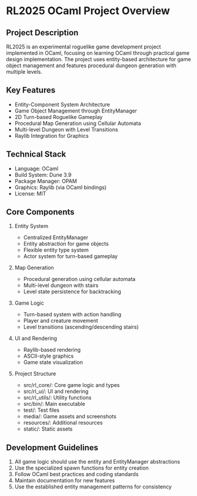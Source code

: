 # RL2025 OCaml Project Overview

## Project Description

RL2025 is an experimental roguelike game development project implemented in OCaml, focusing on learning OCaml through practical game design implementation. The project uses entity-based architecture for game object management and features procedural dungeon generation with multiple levels.

## Key Features

- Entity-Component System Architecture
- Game Object Management through EntityManager
- 2D Turn-based Roguelike Gameplay
- Procedural Map Generation using Cellular Automata
- Multi-level Dungeon with Level Transitions
- Raylib Integration for Graphics

## Technical Stack

- Language: OCaml
- Build System: Dune 3.9
- Package Manager: OPAM
- Graphics: Raylib (via OCaml bindings)
- License: MIT

## Core Components

1. Entity System
   - Centralized EntityManager
   - Entity abstraction for game objects
   - Flexible entity type system
   - Actor system for turn-based gameplay

2. Map Generation
   - Procedural generation using cellular automata
   - Multi-level dungeon with stairs
   - Level state persistence for backtracking

3. Game Logic
   - Turn-based system with action handling
   - Player and creature movement
   - Level transitions (ascending/descending stairs)

4. UI and Rendering
   - Raylib-based rendering
   - ASCII-style graphics
   - Game state visualization

5. Project Structure
   - src/rl_core/: Core game logic and types
   - src/rl_ui/: UI and rendering
   - src/rl_utils/: Utility functions
   - src/bin/: Main executable
   - test/: Test files
   - media/: Game assets and screenshots
   - resources/: Additional resources
   - static/: Static assets

## Development Guidelines

1. All game logic should use the entity and EntityManager abstractions
2. Use the specialized spawn functions for entity creation
3. Follow OCaml best practices and coding standards
4. Maintain documentation for new features
5. Use the established entity management patterns for consistency
